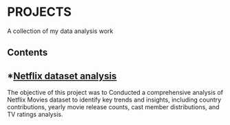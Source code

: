 # PROJECTS

A collection of my data analysis work

## Contents

## *[Netflix dataset analysis](https://github.com/ROWLAND-DBA/PROJECTS/blob/main/NETFLIX_DATASET%20EDA.ipynb)

The objective of this project was to Conducted a comprehensive analysis of Netflix Movies dataset to identify key trends and insights, including country contributions, yearly movie release counts, cast member distributions, and TV ratings analysis.
